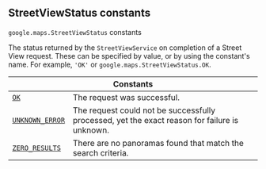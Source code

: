 
<devsite-heading text=" StreetViewStatus constants" for="StreetViewStatus" level="h2" link="" toc="" back-to-top=""><h2 id="StreetViewStatus" is-upgraded="">StreetViewStatus constants </h2></devsite-heading>
<p>
<code translate="no" dir="ltr"><span itemprop="path">google.maps</span>.<span itemprop="name">StreetViewStatus</span></code>
constants
</p>
<p>The status returned by the <code translate="no" dir="ltr">StreetViewService</code> on completion of a Street View request. These can be specified by value, or by using the constant's name. For example, <code translate="no" dir="ltr">'OK'</code> or <code translate="no" dir="ltr">google.maps.StreetViewStatus.OK</code>.</p>
<div class="devsite-table-wrapper"><table class="constants responsive" summary="StreetViewStatus constants">
<thead>
<tr><th colspan="2">Constants</th>
</tr></thead>
<tbody>
<tr id="StreetViewStatus.OK">
<td itemprop="property"><code translate="no" dir="ltr"><a class="secret-link" href="#StreetViewStatus.OK"><span>OK</span></a></code></td>
<td>The request was successful.</td>
</tr>
<tr id="StreetViewStatus.UNKNOWN_ERROR">
<td itemprop="property"><code translate="no" dir="ltr"><a class="secret-link" href="#StreetViewStatus.UNKNOWN_ERROR"><span>UNKNOWN_ERROR</span></a></code></td>
<td>The request could not be successfully processed, yet the exact reason for failure is unknown.</td>
</tr>
<tr id="StreetViewStatus.ZERO_RESULTS">
<td itemprop="property"><code translate="no" dir="ltr"><a class="secret-link" href="#StreetViewStatus.ZERO_RESULTS"><span>ZERO_RESULTS</span></a></code></td>
<td>There are no panoramas found that match the search criteria.</td>
</tr>
</tbody>
</table></div>
<script src="replace_links.js"></script>
